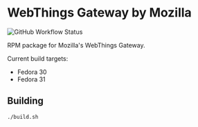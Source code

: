 # WebThings Gateway by Mozilla

![GitHub Workflow Status](https://img.shields.io/github/workflow/status/mozilla-iot/gateway-rpm/Build)

RPM package for Mozilla's WebThings Gateway.

Current build targets:
* Fedora 30
* Fedora 31

## Building

```sh
./build.sh
```
